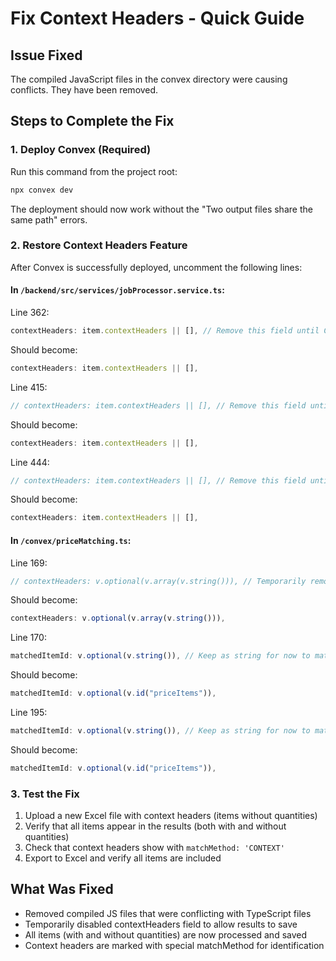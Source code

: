 # Fix Context Headers - Quick Guide

## Issue Fixed
The compiled JavaScript files in the convex directory were causing conflicts. They have been removed.

## Steps to Complete the Fix

### 1. Deploy Convex (Required)
Run this command from the project root:
```bash
npx convex dev
```

The deployment should now work without the "Two output files share the same path" errors.

### 2. Restore Context Headers Feature
After Convex is successfully deployed, uncomment the following lines:

#### In `/backend/src/services/jobProcessor.service.ts`:

Line 362:
```typescript
contextHeaders: item.contextHeaders || [], // Remove this field until Convex is updated
```
Should become:
```typescript
contextHeaders: item.contextHeaders || [],
```

Line 415:
```typescript
// contextHeaders: item.contextHeaders || [], // Remove this field until Convex is updated
```
Should become:
```typescript
contextHeaders: item.contextHeaders || [],
```

Line 444:
```typescript
// contextHeaders: item.contextHeaders || [], // Remove this field until Convex is updated
```
Should become:
```typescript
contextHeaders: item.contextHeaders || [],
```

#### In `/convex/priceMatching.ts`:

Line 169:
```typescript
// contextHeaders: v.optional(v.array(v.string())), // Temporarily removed until schema is synced
```
Should become:
```typescript
contextHeaders: v.optional(v.array(v.string())),
```

Line 170:
```typescript
matchedItemId: v.optional(v.string()), // Keep as string for now to match deployed schema
```
Should become:
```typescript
matchedItemId: v.optional(v.id("priceItems")),
```

Line 195:
```typescript
matchedItemId: v.optional(v.string()), // Keep as string for now to match deployed schema
```
Should become:
```typescript
matchedItemId: v.optional(v.id("priceItems")),
```

### 3. Test the Fix
1. Upload a new Excel file with context headers (items without quantities)
2. Verify that all items appear in the results (both with and without quantities)
3. Check that context headers show with `matchMethod: 'CONTEXT'`
4. Export to Excel and verify all items are included

## What Was Fixed
- Removed compiled JS files that were conflicting with TypeScript files
- Temporarily disabled contextHeaders field to allow results to save
- All items (with and without quantities) are now processed and saved
- Context headers are marked with special matchMethod for identification